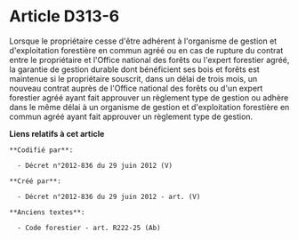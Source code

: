 # Article D313-6

Lorsque le propriétaire cesse d'être adhérent à l'organisme de gestion et d'exploitation forestière en commun agréé ou en cas
de rupture du contrat entre le propriétaire et l'Office national des forêts ou l'expert forestier agréé, la garantie de
gestion durable dont bénéficient ses bois et forêts est maintenue si le propriétaire souscrit, dans un délai de trois mois,
un nouveau contrat auprès de l'Office national des forêts ou d'un expert forestier agréé ayant fait approuver un règlement
type de gestion ou adhère dans le même délai à un organisme de gestion et d'exploitation forestière en commun agréé ayant
fait approuver un règlement type de gestion.

**Liens relatifs à cet article**

	**Codifié par**:

	  - Décret n°2012-836 du 29 juin 2012 (V)

	**Créé par**:

	  - Décret n°2012-836 du 29 juin 2012 - art. (V)

	**Anciens textes**:

	  - Code forestier - art. R222-25 (Ab)
